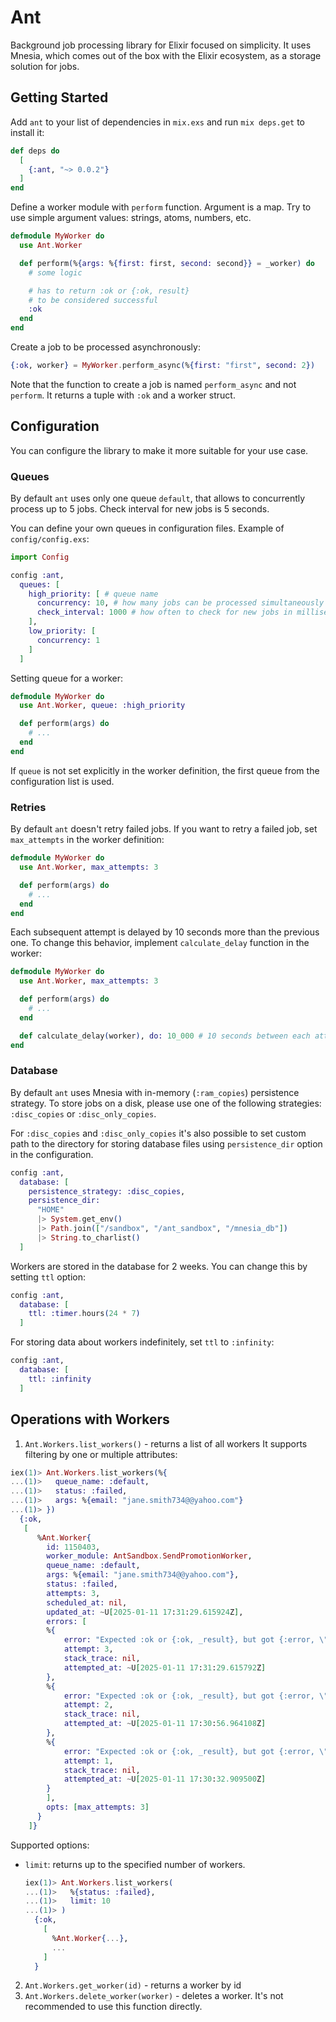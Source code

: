 # Ant

Background job processing library for Elixir focused on simplicity. It uses Mnesia, which comes out of the box with the Elixir ecosystem, as a storage solution for jobs.

## Getting Started

Add `ant` to your list of dependencies in `mix.exs` and run `mix deps.get` to install it:

```elixir
def deps do
  [
    {:ant, "~> 0.0.2"}
  ]
end
```

Define a worker module with `perform` function. Argument is a map. Try to use simple argument values: strings, atoms, numbers, etc.

```elixir
defmodule MyWorker do
  use Ant.Worker

  def perform(%{args: %{first: first, second: second}} = _worker) do
    # some logic

    # has to return :ok or {:ok, result}
    # to be considered successful
    :ok
  end
end
```

Create a job to be processed asynchronously:

```elixir
{:ok, worker} = MyWorker.perform_async(%{first: "first", second: 2})
```

Note that the function to create a job is named `perform_async` and not `perform`. It returns a tuple with `:ok` and a worker struct.

## Configuration

You can configure the library to make it more suitable for your use case.

### Queues

By default `ant` uses only one queue `default`, that allows to concurrently process up to 5 jobs. Check interval for new jobs is 5 seconds.

You can define your own queues in configuration files. Example of `config/config.exs`:

```elixir
import Config

config :ant,
  queues: [
    high_priority: [ # queue name
      concurrency: 10, # how many jobs can be processed simultaneously
      check_interval: 1000 # how often to check for new jobs in milliseconds
    ],
    low_priority: [
      concurrency: 1
    ]
  ]
```
Setting queue for a worker:

```elixir
defmodule MyWorker do
  use Ant.Worker, queue: :high_priority

  def perform(args) do
    # ...
  end
end
```
If `queue` is not set explicitly in the worker definition, the first queue from the configuration list is used.

### Retries

By default `ant` doesn't retry failed jobs. If you want to retry a failed job, set `max_attempts` in the worker definition:

```elixir
defmodule MyWorker do
  use Ant.Worker, max_attempts: 3

  def perform(args) do
    # ...
  end
end
```

Each subsequent attempt is delayed by 10 seconds more than the previous one. To change this behavior, implement `calculate_delay` function in the worker:

```elixir
defmodule MyWorker do
  use Ant.Worker, max_attempts: 3

  def perform(args) do
    # ...
  end

  def calculate_delay(worker), do: 10_000 # 10 seconds between each attempt
end
```

### Database

By default `ant` uses Mnesia with in-memory (`:ram_copies`) persistence strategy. To store jobs on a disk, please use one of the following strategies: `:disc_copies` or `:disc_only_copies`.

For `:disc_copies` and `:disc_only_copies` it's also possible to set custom path to the directory for storing database files using `persistence_dir` option in the configuration.

```elixir
config :ant,
  database: [
    persistence_strategy: :disc_copies,
    persistence_dir:
      "HOME"
      |> System.get_env()
      |> Path.join(["/sandbox", "/ant_sandbox", "/mnesia_db"])
      |> String.to_charlist()
  ]
```

Workers are stored in the database for 2 weeks. You can change this by setting `ttl` option:

```elixir
config :ant,
  database: [
    ttl: :timer.hours(24 * 7)
  ]
```

For storing data about workers indefinitely, set `ttl` to `:infinity`:

```elixir
config :ant,
  database: [
    ttl: :infinity
  ]
```

## Operations with Workers

1. `Ant.Workers.list_workers()` - returns a list of all workers
It supports filtering by one or multiple attributes:

```elixir
iex(1)> Ant.Workers.list_workers(%{
...(1)>   queue_name: :default,
...(1)>   status: :failed,
...(1)>   args: %{email: "jane.smith734@@yahoo.com"}
...(1)> })
  {:ok,
   [
      %Ant.Worker{
        id: 1150403,
        worker_module: AntSandbox.SendPromotionWorker,
        queue_name: :default,
        args: %{email: "jane.smith734@@yahoo.com"},
        status: :failed,
        attempts: 3,
        scheduled_at: nil,
        updated_at: ~U[2025-01-11 17:31:29.615924Z],
        errors: [
        %{
            error: "Expected :ok or {:ok, _result}, but got {:error, \"Invalid email\"}",
            attempt: 3,
            stack_trace: nil,
            attempted_at: ~U[2025-01-11 17:31:29.615792Z]
        },
        %{
            error: "Expected :ok or {:ok, _result}, but got {:error, \"Invalid email\"}",
            attempt: 2,
            stack_trace: nil,
            attempted_at: ~U[2025-01-11 17:30:56.964108Z]
        },
        %{
            error: "Expected :ok or {:ok, _result}, but got {:error, \"Invalid email\"}",
            attempt: 1,
            stack_trace: nil,
            attempted_at: ~U[2025-01-11 17:30:32.909500Z]
        }
        ],
        opts: [max_attempts: 3]
      }
    ]}
```

Supported options:
- `limit`: returns up to the specified number of workers.
  ```elixir
  iex(1)> Ant.Workers.list_workers(
  ...(1)>   %{status: :failed},
  ...(1)>   limit: 10
  ...(1)> )
    {:ok,
      [
        %Ant.Worker{...},
        ...
      ]
    }
  ```

2. `Ant.Workers.get_worker(id)` - returns a worker by id
3. `Ant.Workers.delete_worker(worker)` - deletes a worker. It's not recommended to use this function directly.